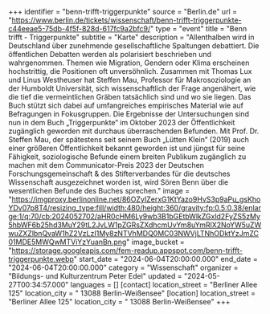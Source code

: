 +++
identifier = "benn-trifft-triggerpunkte"
source = "Berlin.de"
url = "https://www.berlin.de/tickets/wissenschaft/benn-trifft-triggerpunkte-c44eeae5-75db-4f5f-828d-617fc9a2bfc9/"
type = "event"
title = "Benn trifft - Triggerpunkte"
subtitle = "Karte"
description = "Allenthalben wird in Deutschland über zunehmende gesellschaftliche Spaltungen debattiert. Die öffentlichen Debatten werden als polarisiert beschrieben und wahrgenommen.
Themen wie Migration, Gendern oder Klima erscheinen hochstrittig, die Positionen oft unversöhnlich.
Zusammen mit Thomas Lux und Linus Westheuser hat Steffen Mau, Professor für Makrosoziologie an der Humboldt Universität, sich wissenschaftlich der Frage angenähert, wie die tief die vermeintlichen Gräben tatsächlich sind und wo sie liegen. Das Buch stützt sich dabei auf umfangreiches empirisches Material wie auf Befragungen in Fokusgruppen.
Die Ergebnisse der Untersuchungen sind nun in dem Buch „Triggerpunkte“ im Oktober 2023 der Öffentlichkeit zugänglich geworden mit durchaus überraschenden Befunden.
Mit Prof. Dr. Steffen Mau, der spätestens seit seinem Buch „Lütten Klein“ (2019) auch einer größeren Öffentlichkeit bekannt geworden ist und jüngst für seine Fähigkeit, soziologische Befunde einem breiten Publikum zugänglich zu machen mit dem Communicator-Preis 2023 der Deutschen Forschungsgemeinschaft & des Stifterverbandes für die deutsches Wissenschaft ausgezeichnet worden ist, wird Sören Benn über die wesentlichen Befunde des Buches sprechen."
image = "https://imgproxy.berlinonline.net/86OZyIZerxG1KtYazo9HvS3p9aPu_gsKhoYDv07p8T4/resizing_type:fill/width:480/height:360/gravity:fp:0.5:0.38/enlarge:1/q:70/cb:2024052702/aHR0cHM6Ly9wb3B1bGEtbWlkZGxld2FyZS5zMy5hbWF6b25hd3MuY29tL2JvLW1pZGRsZXdhcmUvYm8uYmRlX2NoYW5uZWwuZXZlbnQvaW1hZ2VzLzI1My8zNTVhMDQ0MC03NWVjLTNhODktYzJmZC01MDE5MWQwMTViYzYuanBn.png"
image_bucket = "https://storage.googleapis.com/fem-readup.appspot.com/benn-trifft-triggerpunkte.webp"
start_date = "2024-06-04T20:00:00.000"
end_date = "2024-06-04T20:00:00.000"
category = "Wissenschaft"
organizer = "Bildungs- und Kulturzentrum Peter Edel"
updated = "2024-05-27T00:34:57.000"
languages = []
[contact]
location_street = "Berliner Allee 125"
location_city = " 13088 Berlin-Weißensee"
[location]
location_street = "Berliner Allee 125"
location_city = " 13088 Berlin-Weißensee"
+++